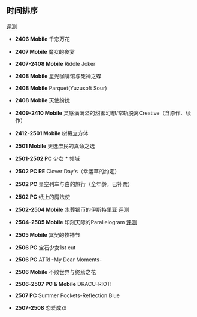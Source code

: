 ## 时间排序
[评测](https://github.com/FSF0912/GalgamePlay/wiki)

- **2406 Mobile** 千恋万花
- **2407 Mobile** 魔女的夜宴
- **2407-2408 Mobile** Riddle Joker
- **2408 Mobile** 星光咖啡馆与死神之蝶
- **2408 Mobile** Parquet(Yuzusoft Sour)
- **2408 Mobile** 天使纷扰

- **2409-2410 Mobile** 灵感满满溢的甜蜜幻想/常轨脱离Creative（含原作、续作）
- **2412-2501 Mobile** 树莓立方体
- **2501 Mobile** 天选庶民的真命之选

- **2501-2502 PC** 少女 * 领域
- **2502 PC RE** Clover Day's（幸运草的约定）
- **2502 PC** 星空列车与白的旅行（全年龄，已补票）

- **2502 PC** 纸上的魔法使
- **2502-2504 Mobile** 水葬银币的伊斯特里亚 [评测](https://github.com/FSF0912/GalgamePlay/wiki/UGUISU-KAGURA#%E6%B0%B4%E8%91%AC%E9%93%B6%E8%B4%A7%E7%9A%84%E4%BC%8A%E6%96%AF%E7%89%B9%E9%87%8C%E4%BA%9A)
- **2504-2505 Mobile** 印刻天际的Parallelogram [评测](https://github.com/FSF0912/GalgamePlay/wiki/UGUISU-KAGURA#%E5%8D%B0%E5%88%BB%E5%A4%A9%E9%99%85%E7%9A%84parallelogram)
- **2505 Mobile** 冥契的牧神节
- **2506 PC** 宝石少女1st cut
- **2506 PC** ATRI -My Dear Moments-
- **2506 Mobile** 不败世界与终焉之花
- **2506-2507 PC & Mobile** DRACU-RIOT!
- **2507 PC** Summer Pockets-Reflection Blue
- **2507-2508** 恋爱成双
